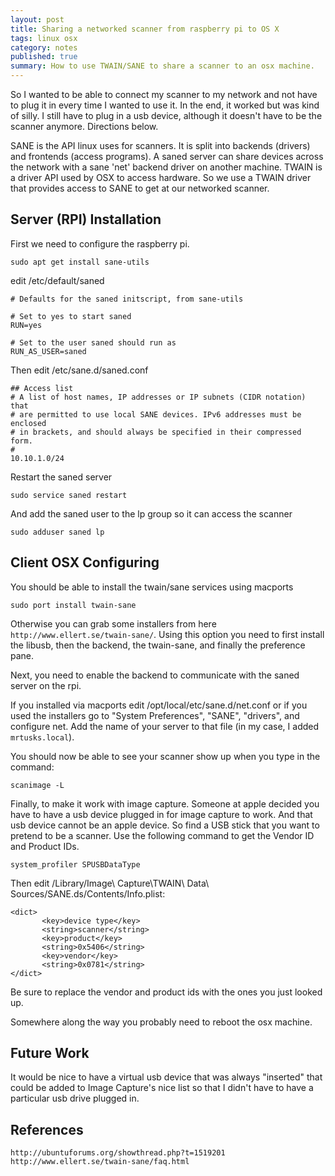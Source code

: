 ```yaml
---
layout: post
title: Sharing a networked scanner from raspberry pi to OS X
tags: linux osx
category: notes
published: true
summary: How to use TWAIN/SANE to share a scanner to an osx machine.
---
```

So I wanted to be able to connect my scanner to my network and not have to plug it in every time I wanted to use it. In the end, it worked but was kind of silly. I still have to plug in a usb device, although it doesn't have to be the scanner anymore. Directions below.

SANE is the API linux uses for scanners. It is split into backends (drivers) and frontends (access programs). A saned server can share devices across the network with a sane 'net' backend driver on another machine. TWAIN is a driver API used by OSX to access hardware. So we use a TWAIN driver that provides access to SANE to get at our networked scanner. 

Server (RPI) Installation
-------------------------
First we need to configure the raspberry pi.

```
sudo apt get install sane-utils
```

edit /etc/default/saned

```
# Defaults for the saned initscript, from sane-utils

# Set to yes to start saned
RUN=yes

# Set to the user saned should run as
RUN_AS_USER=saned
```

Then edit /etc/sane.d/saned.conf

```
## Access list
# A list of host names, IP addresses or IP subnets (CIDR notation) that
# are permitted to use local SANE devices. IPv6 addresses must be enclosed
# in brackets, and should always be specified in their compressed form.
#
10.10.1.0/24
```

Restart the saned server

```
sudo service saned restart
```

And add the saned user to the lp group so it can access the scanner

```
sudo adduser saned lp
```

Client OSX Configuring
----------------------
You should be able to install the twain/sane services using macports

```
sudo port install twain-sane
```

Otherwise you can grab some installers from here ``http://www.ellert.se/twain-sane/``. Using this option you need to first install the libusb, then the backend, the twain-sane, and finally the preference pane.

Next, you need to enable the backend to communicate with the saned server on the rpi. 

If you installed via macports edit /opt/local/etc/sane.d/net.conf or if you used the installers go to "System Preferences", "SANE", "drivers", and configure net. Add the name of your server to that file (in my case, I added ``mrtusks.local``).

You should now be able to see your scanner show up when you type in the command:

```
scanimage -L
```

Finally, to make it work with image capture. Someone at apple decided you have to have a usb device plugged in for image capture to work. And that usb device cannot be an apple device. So find a USB stick that you want to pretend to be a scanner. Use the following command to get the Vendor ID and Product IDs.

```
system_profiler SPUSBDataType
```

Then edit /Library/Image\ Capture\TWAIN\ Data\ Sources/SANE.ds/Contents/Info.plist:

```
<dict>
       <key>device type</key>
       <string>scanner</string>
       <key>product</key>
       <string>0x5406</string>
       <key>vendor</key>
       <string>0x0781</string>
</dict>
```

Be sure to replace the vendor and product ids with the ones you just looked up. 

Somewhere along the way you probably need to reboot the osx machine.

Future Work
-----------

It would be nice to have a virtual usb device that was always "inserted" that could be added to Image Capture's nice list so that I didn't have to have a particular usb drive plugged in.

References
----------

```
http://ubuntuforums.org/showthread.php?t=1519201
http://www.ellert.se/twain-sane/faq.html
```


